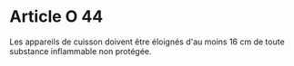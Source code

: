 # Article O 44

Les appareils de cuisson doivent être éloignés d'au moins 16 cm de toute substance inflammable non protégée.
